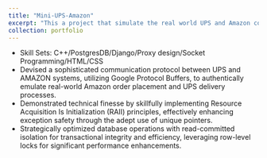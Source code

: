 ```yaml
---
title: "Mini-UPS-Amazon"
excerpt: "This a project that simulate the real world UPS and Amazon coopration, communicating with an agreed protocol to provide a purchasing and delivering functionalities.<br/><img src='/images/500x300.png'>"
collection: portfolio
---
```


- Skill Sets: C++/PostgresDB/Django/Proxy design/Socket Programming/HTML/CSS
- Devised a sophisticated communication protocol between UPS and AMAZON systems, utilizing Google Protocol
  Buffers, to authentically emulate real-world Amazon order placement and UPS delivery processes.
- Demonstrated technical finesse by skillfully implementing Resource Acquisition Is Initialization (RAII) principles,
  effectively enhancing exception safety through the adept use of unique pointers.
- Strategically optimized database operations with read-committed isolation for transactional integrity and efficiency,
  leveraging row-level locks for significant performance enhancements.
